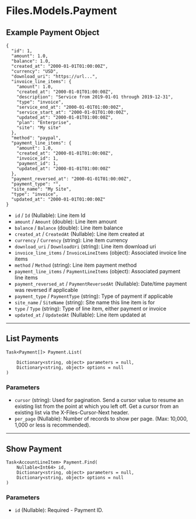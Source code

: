 # Files.Models.Payment

## Example Payment Object

```
{
  "id": 1,
  "amount": 1.0,
  "balance": 1.0,
  "created_at": "2000-01-01T01:00:00Z",
  "currency": "USD",
  "download_uri": "https://url...",
  "invoice_line_items": {
    "amount": 1.0,
    "created_at": "2000-01-01T01:00:00Z",
    "description": "Service from 2019-01-01 through 2019-12-31",
    "type": "invoice",
    "service_end_at": "2000-01-01T01:00:00Z",
    "service_start_at": "2000-01-01T01:00:00Z",
    "updated_at": "2000-01-01T01:00:00Z",
    "plan": "Enterprise",
    "site": "My site"
  },
  "method": "paypal",
  "payment_line_items": {
    "amount": 1.0,
    "created_at": "2000-01-01T01:00:00Z",
    "invoice_id": 1,
    "payment_id": 1,
    "updated_at": "2000-01-01T01:00:00Z"
  },
  "payment_reversed_at": "2000-01-01T01:00:00Z",
  "payment_type": "",
  "site_name": "My Site",
  "type": "invoice",
  "updated_at": "2000-01-01T01:00:00Z"
}
```

* `id` / `Id`  (Nullable<Int64>): Line item Id
* `amount` / `Amount`  (double): Line item amount
* `balance` / `Balance`  (double): Line item balance
* `created_at` / `CreatedAt`  (Nullable<DateTime>): Line item created at
* `currency` / `Currency`  (string): Line item currency
* `download_uri` / `DownloadUri`  (string): Line item download uri
* `invoice_line_items` / `InvoiceLineItems`  (object): Associated invoice line items
* `method` / `Method`  (string): Line item payment method
* `payment_line_items` / `PaymentLineItems`  (object): Associated payment line items
* `payment_reversed_at` / `PaymentReversedAt`  (Nullable<DateTime>): Date/time payment was reversed if applicable
* `payment_type` / `PaymentType`  (string): Type of payment if applicable
* `site_name` / `SiteName`  (string): Site name this line item is for
* `type` / `Type`  (string): Type of line item, either payment or invoice
* `updated_at` / `UpdatedAt`  (Nullable<DateTime>): Line item updated at


---

## List Payments

```
Task<Payment[]> Payment.List(
    
    Dictionary<string, object> parameters = null,
    Dictionary<string, object> options = null
)
```

### Parameters

* `cursor` (string): Used for pagination.  Send a cursor value to resume an existing list from the point at which you left off.  Get a cursor from an existing list via the X-Files-Cursor-Next header.
* `per_page` (Nullable<Int64>): Number of records to show per page.  (Max: 10,000, 1,000 or less is recommended).


---

## Show Payment

```
Task<AccountLineItem> Payment.Find(
    Nullable<Int64> id, 
    Dictionary<string, object> parameters = null,
    Dictionary<string, object> options = null
)
```

### Parameters

* `id` (Nullable<Int64>): Required - Payment ID.
